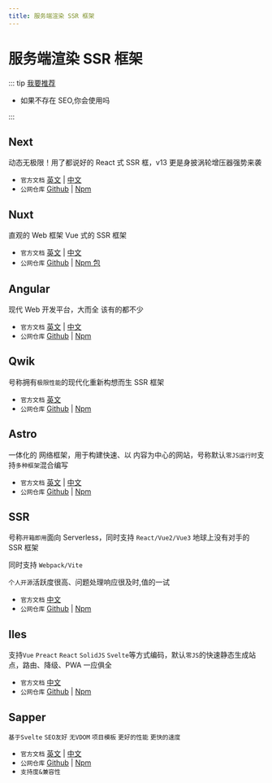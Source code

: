 ```yaml
---
title: 服务端渲染 SSR 框架
---
```


# 服务端渲染 SSR 框架

::: tip [我要推荐](https://github.com/itmanyong/web-resources/edit/master/docs/platform/fc/framework/ssr.md)

-   如果不存在 SEO,你会使用吗

:::

## Next <ProjectBadge name='Next' starts='vercel/next.js' />

动态无极限！用了都说好的 React 式 SSR 框，v13 更是身披涡轮增压器强势来袭

-   `官方文档` [英文](https://nextjs.org) | [中文](https://www.nextjs.cn)
-   `公网仓库` [Github](https://github.com/vercel/next.js) | [Npm](https://www.npmjs.com/package/next)

## Nuxt <ProjectBadge name='Nuxt' starts='nuxt/framework' />

直观的 Web 框架 Vue 式的 SSR 框架

-   `官方文档` [英文](https://nuxt.com) | [中文](https://www.nuxtjs.org.cn/)
-   `公网仓库` [Github](https://github.com/nuxt/framework) | [Npm 包](https://www.npmjs.com/package/next)

## Angular <ProjectBadge name='Angular' starts='angular/angular' />

现代 Web 开发平台，大而全 该有的都不少

-   `官方文档` [英文](https://angular.io/guide/universal) | [中文](https://angular.cn/guide/universal)
-   `公网仓库` [Github](https://github.com/angular/angular) | [Npm](https://www.npmjs.com/package/@angular/core)

## Qwik <ProjectBadge name='Qwik' starts='BuilderIO/qwik' version='@builder.io/qwik' />

号称拥有`极限性能`的现代化重新构想而生 SSR 框架

-   `官方文档` [英文](https://qwik.builder.io)
-   `公网仓库` [Github](https://github.com/BuilderIO/qwik) | [Npm](https://www.npmjs.com/package/@builder.io/qwik)

## Astro <ProjectBadge name='Astro' starts='withastro/astro' />

一体化的 网络框架，用于构建快速、以 内容为中心的网站，号称默认`零JS运行时`支持`多种框架`混合编写

-   `官方文档` [英文](https://astro.build) | [中文](https://docs.astro.build/zh-cn/getting-started/)
-   `公网仓库` [Github](https://github.com/withastro/astro) | [Npm](https://www.npmjs.com/package/astro)

## SSR <ProjectBadge starts='zhangyuang/ssr' version='create-ssr-app' />

号称`开箱即用`面向 Serverless，同时支持 `React/Vue2/Vue3` 地球上没有对手的 SSR 框架

同时支持 `Webpack/Vite`

`个人开源`活跃度很高、问题处理响应很及时,值的一试

-   `官方文档` [中文](http://doc.ssr-fc.com/)
-   `公网仓库` [Github](https://github.com/zhangyuang/ssr) | [Npm](https://www.npmjs.com/package/create-ssr-app)

## Iles <ProjectBadge starts='ElMassimo/iles' version='create-ssr-app' />

支持`Vue` `Preact` `React` `SolidJS` `Svelte`等方式编码，默认`零JS`的快速静态生成站点，路由、降级、PWA 一应俱全

-   `官方文档` [中文](https://iles.pages.dev/)
-   `公网仓库` [Github](https://github.com/ElMassimo/iles) | [Npm](https://www.npmjs.com/package/iles)

## Sapper <ProjectBadge starts='sveltejs/sapper' version='sapper' />

`基于Svelte` `SEO友好` `无VDOM` `项目模板` `更好的性能` `更快的速度`

-   `官方文档` [英文](https://sapper.svelte.dev/) | [中文](https://www.sapperjs.com/)
-   `公网仓库` [Github](https://github.com/sveltejs/sapper) | [Npm](https://www.npmjs.com/package/sapper)
-   `支持度&兼容性`
